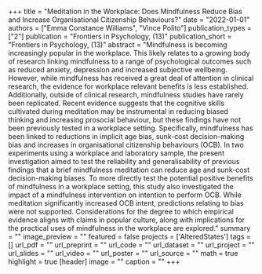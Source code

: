 +++
title = "Meditation in the Workplace: Does Mindfulness Reduce Bias and Increase Organisational Citizenship Behaviours?"
date = "2022-01-01"
authors = ["Emma Constance Williams", "Vince Polito"]
publication_types = ["2"]
publication = "Frontiers in Psychology, (13)"
publication_short = "Frontiers in Psychology, (13)"
abstract = "Mindfulness is becoming increasingly popular in the workplace. This likely relates to a growing body of research linking mindfulness to a range of psychological outcomes such as reduced anxiety, depression and increased subjective wellbeing. However, while mindfulness has received a great deal of attention in clinical research, the evidence for workplace relevant benefits is less established. Additionally, outside of clinical research, mindfulness studies have rarely been replicated. Recent evidence suggests that the cognitive skills cultivated during meditation may be instrumental in reducing biased thinking and increasing prosocial behaviour, but these findings have not been previously tested in a workplace setting. Specifically, mindfulness has been linked to reductions in implicit age bias, sunk-cost decision-making bias and increases in organisational citizenship behaviours (OCB). In two experiments using a workplace and laboratory sample, the present investigation aimed to test the reliability and generalisability of previous findings that a brief mindfulness meditation can reduce age and sunk-cost decision-making biases. To more directly test the potential positive benefits of mindfulness in a workplace setting, this study also investigated the impact of a mindfulness intervention on intention to perform OCB. While meditation significantly increased OCB intent, predictions relating to bias were not supported. Considerations for the degree to which empirical evidence aligns with claims in popular culture, along with implications for the practical uses of mindfulness in the workplace are explored."
summary = ""
image_preview = ""
featured = false
projects = ['AlteredStates']
tags = []
url_pdf = ""
url_preprint = ""
url_code = ""
url_dataset = ""
url_project = ""
url_slides = ""
url_video = ""
url_poster = ""
url_source = ""
math = true
highlight = true
[header]
image = ""
caption = ""
+++
